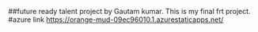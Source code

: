 ##future ready talent project by Gautam kumar.
This is my final frt project.
#azure link https://orange-mud-09ec96010.1.azurestaticapps.net/
